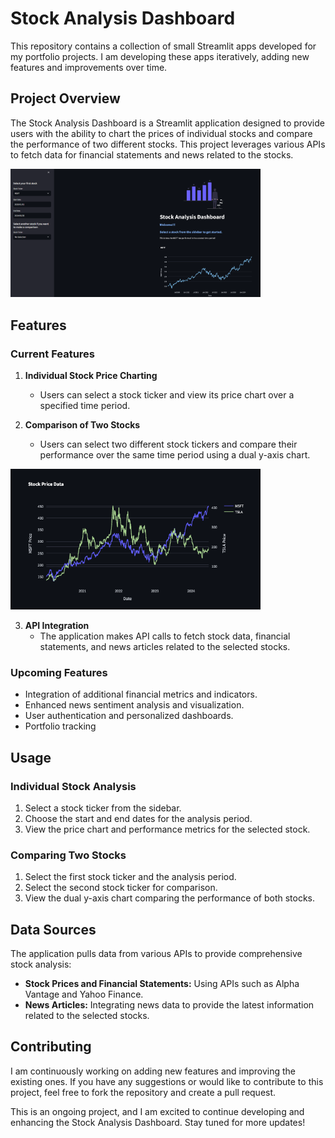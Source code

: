 # Stock Analysis Dashboard

This repository contains a collection of small Streamlit apps developed for my portfolio projects. 
I am developing these apps iteratively, adding new features and improvements over time.

## Project Overview

The Stock Analysis Dashboard is a Streamlit application designed to provide users with the ability to chart the prices of individual stocks and compare the performance of two different stocks. This project leverages various APIs to fetch data for financial statements and news related to the stocks.

<img src="Stock-App-Testing/logos/stock_dashboard_1.png" alt="Stock Dashboard" width="400"/>

## Features

### Current Features

1. **Individual Stock Price Charting**
   - Users can select a stock ticker and view its price chart over a specified time period.

2. **Comparison of Two Stocks**
   - Users can select two different stock tickers and compare their performance over the same time period using a dual y-axis chart.

<img src="Stock-App-Testing/logos/Stock-Comparisons.png" alt="Stock-Comparisons" width="400"/>


3. **API Integration**
   - The application makes API calls to fetch stock data, financial statements, and news articles related to the selected stocks.

### Upcoming Features

- Integration of additional financial metrics and indicators.
- Enhanced news sentiment analysis and visualization.
- User authentication and personalized dashboards.
- Portfolio tracking
## Usage

### Individual Stock Analysis

1. Select a stock ticker from the sidebar.
2. Choose the start and end dates for the analysis period.
3. View the price chart and performance metrics for the selected stock.

### Comparing Two Stocks

1. Select the first stock ticker and the analysis period.
2. Select the second stock ticker for comparison.
3. View the dual y-axis chart comparing the performance of both stocks.

## Data Sources

The application pulls data from various APIs to provide comprehensive stock analysis:

- **Stock Prices and Financial Statements:** Using APIs such as Alpha Vantage and Yahoo Finance.
- **News Articles:** Integrating news data to provide the latest information related to the selected stocks.

## Contributing

I am continuously working on adding new features and improving the existing ones. If you have any suggestions or would like to contribute to this project, feel free to fork the repository and create a pull request.


This is an ongoing project, and I am excited to continue developing and enhancing the Stock Analysis Dashboard. Stay tuned for more updates!

